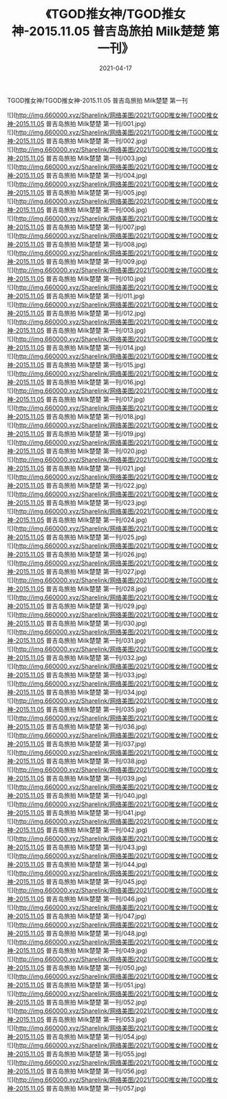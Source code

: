 ﻿---
layout: post
title:  《TGOD推女神/TGOD推女神-2015.11.05 普吉岛旅拍 Milk楚楚 第一刊》
date:   2021-04-17
img: http://img.660000.xyz/Sharelink/网络美图/2021/TGOD推女神/TGOD推女神-2015.11.05 普吉岛旅拍 Milk楚楚 第一刊/000.jpg
categories: [美女, 清纯, 唯美]
---

TGOD推女神/TGOD推女神-2015.11.05 普吉岛旅拍 Milk楚楚 第一刊

 ![](http://img.660000.xyz/Sharelink/网络美图/2021/TGOD推女神/TGOD推女神-2015.11.05 普吉岛旅拍 Milk楚楚 第一刊/001.jpg) <br>![](http://img.660000.xyz/Sharelink/网络美图/2021/TGOD推女神/TGOD推女神-2015.11.05 普吉岛旅拍 Milk楚楚 第一刊/002.jpg) <br>![](http://img.660000.xyz/Sharelink/网络美图/2021/TGOD推女神/TGOD推女神-2015.11.05 普吉岛旅拍 Milk楚楚 第一刊/003.jpg) <br>![](http://img.660000.xyz/Sharelink/网络美图/2021/TGOD推女神/TGOD推女神-2015.11.05 普吉岛旅拍 Milk楚楚 第一刊/004.jpg) <br>![](http://img.660000.xyz/Sharelink/网络美图/2021/TGOD推女神/TGOD推女神-2015.11.05 普吉岛旅拍 Milk楚楚 第一刊/005.jpg) <br>![](http://img.660000.xyz/Sharelink/网络美图/2021/TGOD推女神/TGOD推女神-2015.11.05 普吉岛旅拍 Milk楚楚 第一刊/006.jpg) <br>![](http://img.660000.xyz/Sharelink/网络美图/2021/TGOD推女神/TGOD推女神-2015.11.05 普吉岛旅拍 Milk楚楚 第一刊/007.jpg) <br>![](http://img.660000.xyz/Sharelink/网络美图/2021/TGOD推女神/TGOD推女神-2015.11.05 普吉岛旅拍 Milk楚楚 第一刊/008.jpg) <br>![](http://img.660000.xyz/Sharelink/网络美图/2021/TGOD推女神/TGOD推女神-2015.11.05 普吉岛旅拍 Milk楚楚 第一刊/009.jpg) <br>![](http://img.660000.xyz/Sharelink/网络美图/2021/TGOD推女神/TGOD推女神-2015.11.05 普吉岛旅拍 Milk楚楚 第一刊/010.jpg) <br>![](http://img.660000.xyz/Sharelink/网络美图/2021/TGOD推女神/TGOD推女神-2015.11.05 普吉岛旅拍 Milk楚楚 第一刊/011.jpg) <br>![](http://img.660000.xyz/Sharelink/网络美图/2021/TGOD推女神/TGOD推女神-2015.11.05 普吉岛旅拍 Milk楚楚 第一刊/012.jpg) <br>![](http://img.660000.xyz/Sharelink/网络美图/2021/TGOD推女神/TGOD推女神-2015.11.05 普吉岛旅拍 Milk楚楚 第一刊/013.jpg) <br>![](http://img.660000.xyz/Sharelink/网络美图/2021/TGOD推女神/TGOD推女神-2015.11.05 普吉岛旅拍 Milk楚楚 第一刊/014.jpg) <br>![](http://img.660000.xyz/Sharelink/网络美图/2021/TGOD推女神/TGOD推女神-2015.11.05 普吉岛旅拍 Milk楚楚 第一刊/015.jpg) <br>![](http://img.660000.xyz/Sharelink/网络美图/2021/TGOD推女神/TGOD推女神-2015.11.05 普吉岛旅拍 Milk楚楚 第一刊/016.jpg) <br>![](http://img.660000.xyz/Sharelink/网络美图/2021/TGOD推女神/TGOD推女神-2015.11.05 普吉岛旅拍 Milk楚楚 第一刊/017.jpg) <br>![](http://img.660000.xyz/Sharelink/网络美图/2021/TGOD推女神/TGOD推女神-2015.11.05 普吉岛旅拍 Milk楚楚 第一刊/018.jpg) <br>![](http://img.660000.xyz/Sharelink/网络美图/2021/TGOD推女神/TGOD推女神-2015.11.05 普吉岛旅拍 Milk楚楚 第一刊/019.jpg) <br>![](http://img.660000.xyz/Sharelink/网络美图/2021/TGOD推女神/TGOD推女神-2015.11.05 普吉岛旅拍 Milk楚楚 第一刊/020.jpg) <br>![](http://img.660000.xyz/Sharelink/网络美图/2021/TGOD推女神/TGOD推女神-2015.11.05 普吉岛旅拍 Milk楚楚 第一刊/021.jpg) <br>![](http://img.660000.xyz/Sharelink/网络美图/2021/TGOD推女神/TGOD推女神-2015.11.05 普吉岛旅拍 Milk楚楚 第一刊/022.jpg) <br>![](http://img.660000.xyz/Sharelink/网络美图/2021/TGOD推女神/TGOD推女神-2015.11.05 普吉岛旅拍 Milk楚楚 第一刊/023.jpg) <br>![](http://img.660000.xyz/Sharelink/网络美图/2021/TGOD推女神/TGOD推女神-2015.11.05 普吉岛旅拍 Milk楚楚 第一刊/024.jpg) <br>![](http://img.660000.xyz/Sharelink/网络美图/2021/TGOD推女神/TGOD推女神-2015.11.05 普吉岛旅拍 Milk楚楚 第一刊/025.jpg) <br>![](http://img.660000.xyz/Sharelink/网络美图/2021/TGOD推女神/TGOD推女神-2015.11.05 普吉岛旅拍 Milk楚楚 第一刊/026.jpg) <br>![](http://img.660000.xyz/Sharelink/网络美图/2021/TGOD推女神/TGOD推女神-2015.11.05 普吉岛旅拍 Milk楚楚 第一刊/027.jpg) <br>![](http://img.660000.xyz/Sharelink/网络美图/2021/TGOD推女神/TGOD推女神-2015.11.05 普吉岛旅拍 Milk楚楚 第一刊/028.jpg) <br>![](http://img.660000.xyz/Sharelink/网络美图/2021/TGOD推女神/TGOD推女神-2015.11.05 普吉岛旅拍 Milk楚楚 第一刊/029.jpg) <br>![](http://img.660000.xyz/Sharelink/网络美图/2021/TGOD推女神/TGOD推女神-2015.11.05 普吉岛旅拍 Milk楚楚 第一刊/030.jpg) <br>![](http://img.660000.xyz/Sharelink/网络美图/2021/TGOD推女神/TGOD推女神-2015.11.05 普吉岛旅拍 Milk楚楚 第一刊/031.jpg) <br>![](http://img.660000.xyz/Sharelink/网络美图/2021/TGOD推女神/TGOD推女神-2015.11.05 普吉岛旅拍 Milk楚楚 第一刊/032.jpg) <br>![](http://img.660000.xyz/Sharelink/网络美图/2021/TGOD推女神/TGOD推女神-2015.11.05 普吉岛旅拍 Milk楚楚 第一刊/033.jpg) <br>![](http://img.660000.xyz/Sharelink/网络美图/2021/TGOD推女神/TGOD推女神-2015.11.05 普吉岛旅拍 Milk楚楚 第一刊/034.jpg) <br>![](http://img.660000.xyz/Sharelink/网络美图/2021/TGOD推女神/TGOD推女神-2015.11.05 普吉岛旅拍 Milk楚楚 第一刊/035.jpg) <br>![](http://img.660000.xyz/Sharelink/网络美图/2021/TGOD推女神/TGOD推女神-2015.11.05 普吉岛旅拍 Milk楚楚 第一刊/036.jpg) <br>![](http://img.660000.xyz/Sharelink/网络美图/2021/TGOD推女神/TGOD推女神-2015.11.05 普吉岛旅拍 Milk楚楚 第一刊/037.jpg) <br>![](http://img.660000.xyz/Sharelink/网络美图/2021/TGOD推女神/TGOD推女神-2015.11.05 普吉岛旅拍 Milk楚楚 第一刊/038.jpg) <br>![](http://img.660000.xyz/Sharelink/网络美图/2021/TGOD推女神/TGOD推女神-2015.11.05 普吉岛旅拍 Milk楚楚 第一刊/039.jpg) <br>![](http://img.660000.xyz/Sharelink/网络美图/2021/TGOD推女神/TGOD推女神-2015.11.05 普吉岛旅拍 Milk楚楚 第一刊/040.jpg) <br>![](http://img.660000.xyz/Sharelink/网络美图/2021/TGOD推女神/TGOD推女神-2015.11.05 普吉岛旅拍 Milk楚楚 第一刊/041.jpg) <br>![](http://img.660000.xyz/Sharelink/网络美图/2021/TGOD推女神/TGOD推女神-2015.11.05 普吉岛旅拍 Milk楚楚 第一刊/042.jpg) <br>![](http://img.660000.xyz/Sharelink/网络美图/2021/TGOD推女神/TGOD推女神-2015.11.05 普吉岛旅拍 Milk楚楚 第一刊/043.jpg) <br>![](http://img.660000.xyz/Sharelink/网络美图/2021/TGOD推女神/TGOD推女神-2015.11.05 普吉岛旅拍 Milk楚楚 第一刊/044.jpg) <br>![](http://img.660000.xyz/Sharelink/网络美图/2021/TGOD推女神/TGOD推女神-2015.11.05 普吉岛旅拍 Milk楚楚 第一刊/045.jpg) <br>![](http://img.660000.xyz/Sharelink/网络美图/2021/TGOD推女神/TGOD推女神-2015.11.05 普吉岛旅拍 Milk楚楚 第一刊/046.jpg) <br>![](http://img.660000.xyz/Sharelink/网络美图/2021/TGOD推女神/TGOD推女神-2015.11.05 普吉岛旅拍 Milk楚楚 第一刊/047.jpg) <br>![](http://img.660000.xyz/Sharelink/网络美图/2021/TGOD推女神/TGOD推女神-2015.11.05 普吉岛旅拍 Milk楚楚 第一刊/048.jpg) <br>![](http://img.660000.xyz/Sharelink/网络美图/2021/TGOD推女神/TGOD推女神-2015.11.05 普吉岛旅拍 Milk楚楚 第一刊/049.jpg) <br>![](http://img.660000.xyz/Sharelink/网络美图/2021/TGOD推女神/TGOD推女神-2015.11.05 普吉岛旅拍 Milk楚楚 第一刊/050.jpg) <br>![](http://img.660000.xyz/Sharelink/网络美图/2021/TGOD推女神/TGOD推女神-2015.11.05 普吉岛旅拍 Milk楚楚 第一刊/051.jpg) <br>![](http://img.660000.xyz/Sharelink/网络美图/2021/TGOD推女神/TGOD推女神-2015.11.05 普吉岛旅拍 Milk楚楚 第一刊/052.jpg) <br>![](http://img.660000.xyz/Sharelink/网络美图/2021/TGOD推女神/TGOD推女神-2015.11.05 普吉岛旅拍 Milk楚楚 第一刊/053.jpg) <br>![](http://img.660000.xyz/Sharelink/网络美图/2021/TGOD推女神/TGOD推女神-2015.11.05 普吉岛旅拍 Milk楚楚 第一刊/054.jpg) <br>![](http://img.660000.xyz/Sharelink/网络美图/2021/TGOD推女神/TGOD推女神-2015.11.05 普吉岛旅拍 Milk楚楚 第一刊/055.jpg) <br>![](http://img.660000.xyz/Sharelink/网络美图/2021/TGOD推女神/TGOD推女神-2015.11.05 普吉岛旅拍 Milk楚楚 第一刊/056.jpg) <br>![](http://img.660000.xyz/Sharelink/网络美图/2021/TGOD推女神/TGOD推女神-2015.11.05 普吉岛旅拍 Milk楚楚 第一刊/057.jpg) <br>
